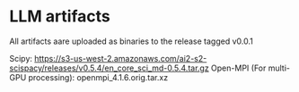 # LLM artifacts 

All artifacts aare uploaded as binaries to the release tagged v0.0.1

Scipy:  https://s3-us-west-2.amazonaws.com/ai2-s2-scispacy/releases/v0.5.4/en_core_sci_md-0.5.4.tar.gz
Open-MPI (For multi-GPU processing): openmpi_4.1.6.orig.tar.xz
